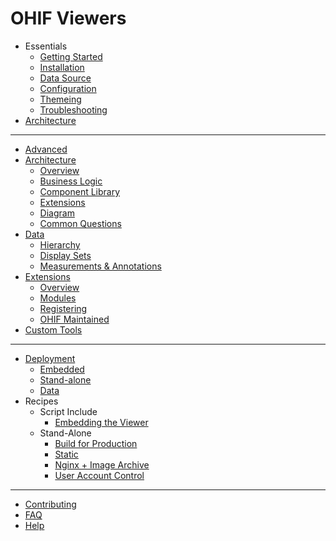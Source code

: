 # OHIF Viewers

- Essentials
  - [Getting Started](essentials/getting-started.md)
  - [Installation](essentials/installation.md)
  - [Data Source](essentials/data-source.md)
  - [Configuration](essentials/configuration.md)
  - [Themeing](essentials/themeing.md)
  - [Troubleshooting](essentials/troubleshooting.md)
- [Architecture](essentials/architecture.md)

---

- [Advanced](advanced/index.md)
- [Architecture](advanced/architecture.md)
  - [Overview](advanced/architecture.md#overview)
  - [Business Logic](advanced/architecture.md#business-logic)
  - [Component Library](advanced/architecture.md#react-component-library)
  - [Extensions](advanced/architecture.md#misc-extensions)
  - [Diagram](advanced/architecture.md#diagram)
  - [Common Questions](advanced/architecture.md#common-questions)
- [Data](advanced/data.md)
  - [Hierarchy](advanced/data.md#hierarchy)
  - [Display Sets](advanced/data.md#display-sets)
  - [Measurements & Annotations](advanced/data.md#measurements-and-annotations)
- [Extensions](advanced/extensions.md)
  - [Overview](advanced/extensions.md#overview)
  - [Modules](advanced/extensions.md#modules)
  - [Registering](advanced/extensions.md#registering-extensions)
  - [OHIF Maintained](advanced/extensions.md#ohif-maintained-extensions)
- [Custom Tools](advanced/custom-tools.md)

---

- [Deployment](deployment/index.md)
  - [Embedded](deployment/index.md#embedded-viewer)
  - [Stand-alone](deployment/index.md#stand-alone-viewer)
  - [Data]()
- Recipes
  - Script Include
    - [Embedding the Viewer](deployment/recipes/embedded-viewer.md)
  - Stand-Alone
    - [Build for Production](deployment/recipes/build-for-production.md)
    - [Static](deployment/recipes/static-assets.md)
    - [Nginx + Image Archive](deployment/recipes/nginx--image-archive.md)
    - [User Account Control](deployment/recipes/user-account-control.md)

---

- [Contributing](contributing.md)
- [FAQ](frequently-asked-questions.md)
- [Help](help.md)
